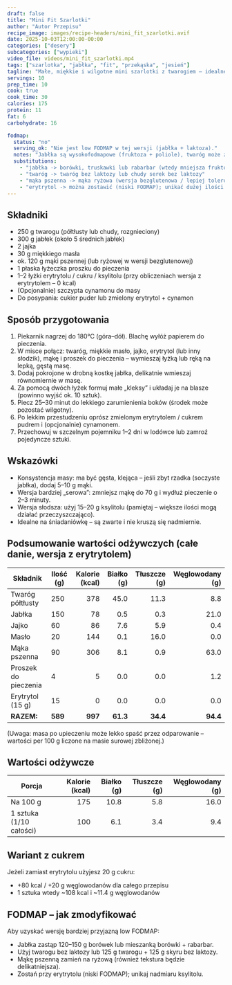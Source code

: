 ```yaml
---
draft: false
title: "Mini Fit Szarlotki"
author: "Autor Przepisu"
recipe_image: images/recipe-headers/mini_fit_szarlotki.avif
date: 2025-10-03T12:00:00-00:00
categories: ["desery"]
subcategories: ["wypieki"]
video_file: videos/mini_fit_szarlotki.mp4
tags: ["szarlotka", "jabłka", "fit", "przekąska", "jesień"]
tagline: "Małe, miękkie i wilgotne mini szarlotki z twarogiem – idealne do kawy i do lunchboxa."
servings: 10
prep_time: 10
cook: true
cook_time: 30
calories: 175
protein: 11
fat: 6
carbohydrate: 16

fodmap:
  status: "no"
  serving_ok: "Nie jest low FODMAP w tej wersji (jabłka + laktoza)."
  notes: "Jabłka są wysokofodmapowe (fruktoza + poliole), twaróg może zawierać laktozę. Małe porcje nadal kumulują FODMAP przy innych posiłkach."
  substitutions:
    - "jabłka -> borówki, truskawki lub rabarbar (wtedy mniejsza fruktoza)"
    - "twaróg -> twaróg bez laktozy lub chudy serek bez laktozy"
    - "mąka pszenna -> mąka ryżowa (wersja bezglutenowa / lepiej tolerowana)"
    - "erytrytol -> można zostawić (niski FODMAP); unikać dużej ilości ksylitolu"
---
```


## Składniki
- 250 g twarogu (półtłusty lub chudy, rozgnieciony)
- 300 g jabłek (około 5 średnich jabłek)
- 2 jajka
- 30 g miękkiego masła
- ok. 120 g mąki pszennej (lub ryżowej w wersji bezglutenowej)
- 1 płaska łyżeczka proszku do pieczenia
- 1–2 łyżki erytrytolu / cukru / ksylitolu (przy obliczeniach wersja z erytrytolem – 0 kcal)
- (Opcjonalnie) szczypta cynamonu do masy
- Do posypania: cukier puder lub zmielony erytrytol + cynamon

## Sposób przygotowania
1. Piekarnik nagrzej do 180°C (góra–dół). Blachę wyłóż papierem do pieczenia.
2. W misce połącz: twaróg, miękkie masło, jajko, erytrytol (lub inny słodzik), mąkę i proszek do pieczenia – wymieszaj łyżką lub ręką na lepką, gęstą masę.
3. Dodaj pokrojone w drobną kostkę jabłka, delikatnie wmieszaj równomiernie w masę.
4. Za pomocą dwóch łyżek formuj małe „kleksy” i układaj je na blasze (powinno wyjść ok. 10 sztuk).
5. Piecz 25–30 minut do lekkiego zarumienienia boków (środek może pozostać wilgotny).
6. Po lekkim przestudzeniu oprósz zmielonym erytrytolem / cukrem pudrem i (opcjonalnie) cynamonem.
7. Przechowuj w szczelnym pojemniku 1–2 dni w lodówce lub zamroź pojedyncze sztuki.

## Wskazówki
- Konsystencja masy: ma być gęsta, klejąca – jeśli zbyt rzadka (soczyste jabłka), dodaj 5–10 g mąki.
- Wersja bardziej „serowa”: zmniejsz mąkę do 70 g i wydłuż pieczenie o 2–3 minuty.
- Wersja słodsza: użyj 15–20 g ksylitolu (pamiętaj – większe ilości mogą działać przeczyszczająco).
- Idealne na śniadaniówkę – są zwarte i nie kruszą się nadmiernie.

## Podsumowanie wartości odżywczych (całe danie, wersja z erytrytolem)

| Składnik              | Ilość (g) | Kalorie (kcal) | Białko (g) | Tłuszcze (g) | Węglowodany (g) |
|-----------------------|-----------|---------------:|-----------:|-------------:|----------------:|
| Twaróg półtłusty      | 250       | 378            | 45.0       | 11.3         | 8.8             |
| Jabłka                | 150       | 78             | 0.5        | 0.3          | 21.0            |
| Jajko                 | 60        | 86             | 7.6        | 5.9          | 0.4             |
| Masło                 | 20        | 144            | 0.1        | 16.0         | 0.0             |
| Mąka pszenna          | 90        | 306            | 8.1        | 0.9          | 63.0            |
| Proszek do pieczenia  | 4         | 5              | 0.0        | 0.0          | 1.2             |
| Erytrytol (15 g)      | 15        | 0              | 0.0        | 0.0          | 0.0             |
| **RAZEM:**            | **589**   | **997**        | **61.3**   | **34.4**     | **94.4**        |

(Uwaga: masa po upieczeniu może lekko spaść przez odparowanie – wartości per 100 g liczone na masie surowej zbliżonej.)

## Wartości odżywcze

| Porcja                       | Kalorie (kcal) | Białko (g) | Tłuszcze (g) | Węglowodany (g) |
|-----------------------------|---------------:|-----------:|-------------:|----------------:|
| Na 100 g                    | 175            | 10.8       | 5.8          | 16.0            |
| 1 sztuka (1/10 całości)     | 100            | 6.1        | 3.4          | 9.4             |

## Wariant z cukrem
Jeżeli zamiast erytrytolu użyjesz 20 g cukru:
- +80 kcal / +20 g węglowodanów dla całego przepisu
- 1 sztuka wtedy ~108 kcal i ~11.4 g węglowodanów

## FODMAP – jak zmodyfikować
Aby uzyskać wersję bardziej przyjazną low FODMAP:
- Jabłka zastąp 120–150 g borówek lub mieszanką borówki + rabarbar.
- Użyj twarogu bez laktozy lub 125 g twarogu + 125 g skyru bez laktozy.
- Mąkę pszenną zamień na ryżową (również tekstura będzie delikatniejsza).
- Zostań przy erytrytolu (niski FODMAP); unikaj nadmiaru ksylitolu.
